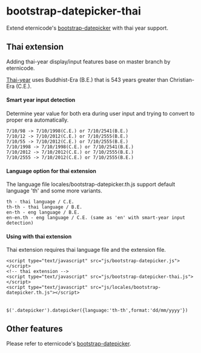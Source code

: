 # bootstrap-datepicker-thai

Extend eternicode's [bootstrap-datepicker](http://eternicode.github.com/bootstrap-datepicker/) with thai year support.

## Thai extension

Adding thai-year display/input features base on master branch by eternicode.

[Thai-year](http://en.wikipedia.org/wiki/Thai_solar_calendar) 
uses Buddhist-Era (B.E.) that is 543 years greater than Christian-Era (C.E.).

#### Smart year input detection

Determine year value for both era during user input and trying to convert to proper era automatically.

    7/10/98 -> 7/10/1998(C.E.) or 7/10/2541(B.E.)
    7/10/12 -> 7/10/2012(C.E.) or 7/10/2555(B.E.)
    7/10/55 -> 7/10/2012(C.E.) or 7/10/2555(B.E.)
    7/10/1998 -> 7/10/1998(C.E.) or 7/10/2541(B.E.)
    7/10/2012 -> 7/10/2012(C.E.) or 7/10/2555(B.E.)
    7/10/2555 -> 7/10/2012(C.E.) or 7/10/2555(B.E.)

#### Language option for thai extension

The language file locales/bootstrap-datepicker.th.js support default language 'th' and some more variants.

    th - thai language / C.E.
    th-th - thai language / B.E.
    en-th - eng language / B.E.
    en-en.th - eng language / C.E. (same as 'en' with smart-year input detection)

#### Using with thai extension

Thai extension requires thai language file and the extension file.

    <script type="text/javascript" src="js/bootstrap-datepicker.js"></script>
    <!-- thai extension -->
    <script type="text/javascript" src="js/bootstrap-datepicker-thai.js"></script>
    <script type="text/javascript" src="js/locales/bootstrap-datepicker.th.js"></script>
######
    $('.datepicker').datepicker({language:'th-th',format:'dd/mm/yyyy'})
    
## Other features

Please refer to eternicode's [bootstrap-datepicker](http://eternicode.github.com/bootstrap-datepicker/).
